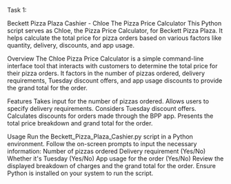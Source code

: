 Task 1:

Beckett Pizza Plaza Cashier - Chloe The Pizza Price Calculator
This Python script serves as Chloe, the Pizza Price Calculator, for Beckett Pizza Plaza. It helps calculate the total price for pizza orders based on various 
factors like quantity, delivery, discounts, and app usage.

Overview
The Chloe Pizza Price Calculator is a simple command-line interface tool that interacts with customers to determine the total price for their pizza orders. 
It factors in the number of pizzas ordered, delivery requirements, Tuesday discount offers, and app usage discounts to provide the grand total for the order.

Features
Takes input for the number of pizzas ordered.
Allows users to specify delivery requirements.
Considers Tuesday discount offers.
Calculates discounts for orders made through the BPP app.
Presents the total price breakdown and grand total for the order.

Usage
Run the Beckett_Pizza_Plaza_Cashier.py script in a Python environment.
Follow the on-screen prompts to input the necessary information:
Number of pizzas ordered
Delivery requirement (Yes/No)
Whether it's Tuesday (Yes/No)
App usage for the order (Yes/No)
Review the displayed breakdown of charges and the grand total for the order.
Ensure Python is installed on your system to run the script.
